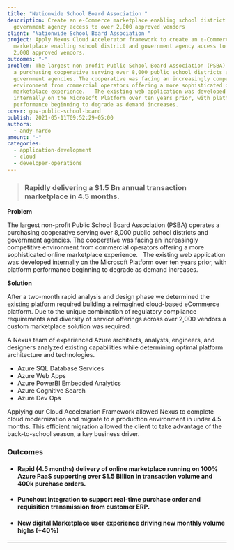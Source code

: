 ```yaml
---
title: "Nationwide School Board Association "
description: Create an e-Commerce marketplace enabling school district and
  government agency access to over 2,000 approved vendors
client: "Nationwide School Board Association "
project: Apply Nexus Cloud Accelerator framework to create an e-Commerce
  marketplace enabling school district and government agency access to over
  2,000 approved vendors.
outcomes: "-"
problem: The largest non-profit Public School Board Association (PSBA) operates
  a purchasing cooperative serving over 8,000 public school districts and
  government agencies. The cooperative was facing an increasingly competitive
  environment from commercial operators offering a more sophisticated online
  marketplace experience.   The existing web application was developed
  internally on the Microsoft Platform over ten years prior, with platform
  performance beginning to degrade as demand increases.
cover: gov-public-school-board
publish: 2021-05-11T09:52:29-05:00
authors:
  - andy-nardo
amount: "-"
categories:
  - application-development
  - cloud
  - developer-operations
---
```

> ### Rapidly delivering a $1.5 Bn annual transaction marketplace in 4.5 months.

**Problem**

The largest non-profit Public School Board Association (PSBA) operates a purchasing cooperative serving over 8,000 public school districts and government agencies. The cooperative was facing an increasingly competitive environment from commercial operators offering a more sophisticated online marketplace experience.   The existing web application was developed internally on the Microsoft Platform over ten years prior, with platform performance beginning to degrade as demand increases.

**Solution**

After a two-month rapid analysis and design phase we determined the existing platform required building a reimagined cloud-based eCommerce platform. Due to the unique combination of regulatory compliance requirements and diversity of service offerings across over 2,000 vendors a custom marketplace solution was required.

 A Nexus team of experienced Azure architects, analysts, engineers, and designers analyzed existing capabilities while determining optimal platform architecture and technologies. 

* Azure SQL Database Services
* Azure Web Apps
* Azure PowerBI Embedded Analytics 
* Azure Cognitive Search
* Azure Dev Ops

Applying our Cloud Acceleration Framework allowed Nexus to complete cloud modernization and migrate to a production environment in under 4.5 months. This efficient migration allowed the client to take advantage of the back-to-school season, a key business driver.

### **Outcomes**

* #### Rapid (4.5 months) delivery of online marketplace running on 100% Azure PaaS supporting over $1.5 Billion in transaction volume and 400k purchase orders.
* #### Punchout integration to support real-time purchase order and requisition transmission from customer ERP.
* #### New digital Marketplace user experience driving new monthly volume highs (+40%)

- - -